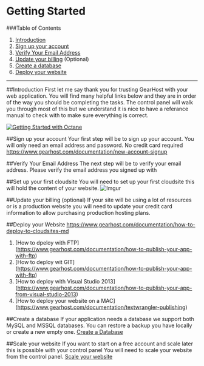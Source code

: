 Getting Started 
==================

###Table of Contents
1. [Introduction](#user-content-introduction)
2. [Sign up your account](#user-content-sign-up-your-account)
3. [Verify Your Email Address](#user-content-1-install-wordpress)
4. [Update your billing](#user-content-2-update-wordpress-config)  (Optional)
5. [Create a database](#user-content-create-a-database)
6. [Deploy your website](#user-content-deploy-your-website)


***

##Introduction
First let me say thank you for trusting GearHost with your web application.  You will find many helpful links below and they are in order of the way you should be completing the tasks.  The control panel will walk you through most of this but we understand it is nice to have a referance manual to check with to make sure everything is correct.

[![Getting Started with Octane](http://i.imgur.com/vbgJzkC.png)](https://www.youtube.com/watch?v=5VH0yb1eVKg)

##Sign up your account
 Your first step will be to sign up your account.  You will only need an email address and password.  No credit card required
 https://www.gearhost.com/documentation/new-account-signup
 
##Verify Your Email Address
 The next step will be to verify your email address.  Please verify the email address you signed up with

##Set up your first cloudsite
 You will need to set up your first cloudsite this will hold the content of your website.
 ![Imgur](http://i.imgur.com/UySxLAD.png)
 
##Update your billing (optional)
 If your site will be using a lot of resources or is a production website you will need to update your credit card information to allow purchasing production hosting plans.
 
##Deploy your Website
https://www.gearhost.com/documentation/how-to-deploy-to-cloudsites-md
 1. [How to dpeloy with FTP] (https://www.gearhost.com/documentation/how-to-publish-your-app-with-ftp)
 2. [How to deploy wit GIT] (https://www.gearhost.com/documentation/how-to-publish-your-app-with-ftp)
 3. [How to deploy with Visual Studio 2013] (https://www.gearhost.com/documentation/how-to-publish-your-app-from-visual-studio-2013)
 4. [How to deploy your website on a MAC] (https://www.gearhost.com/documentation/textwrangler-publishing)

##Create a database
 If your application needs a database we support both MySQL and MSSQL databases.  You can restore a backup you have locally or create a new empty one.
 [Create a Database](https://www.gearhost.com/documentation/how-to-restore-a-database)

##Scale your website
 If you want to start on a free account and scale later this is possible with your control panel You will need to scale your website from the control panel.
 [Scale your website](https://www.gearhost.com/documentation/how-to-scale-your-cloudsite)







